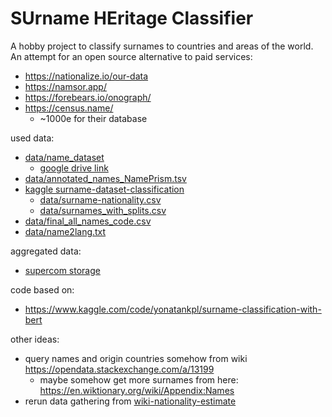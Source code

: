 # SUrname HEritage Classifier

A hobby project to classify surnames to countries and areas of the world. An attempt for an open source alternative to paid services:

* https://nationalize.io/our-data
* https://namsor.app/
* https://forebears.io/onograph/
* https://census.name/
  * ~1000e for their database

used data:

* [data/name_dataset](https://github.com/philipperemy/name-dataset?tab=readme-ov-file#full-dataset)
  * [google drive link](https://drive.google.com/file/d/1QDbtPWGQypYxiS4pC_hHBBtbRHk9gEtr/view?usp=sharing)
* [data/annotated_names_NamePrism.tsv](https://github.com/greenelab/wiki-nationality-estimate)
* [kaggle surname-dataset-classification](https://www.kaggle.com/datasets/alenic/surname-dataset-classification)
  * [data/surname-nationality.csv](https://huggingface.co/datasets/Hobson/surname-nationality/tree/main)
  * [data/surnames_with_splits.csv](https://huggingface.co/datasets/NavidVafaei/surnames/tree/main)
* [data/final_all_names_code.csv](https://www.kaggle.com/datasets/amaleshvemula7/name-and-country-of-origin-dataset?resource=download)
* [data/name2lang.txt](https://www.kaggle.com/datasets/rp1985/name2lang/data)

aggregated data:

* [supercom storage](https://supercom.cttc.es/index.php/supercom-solutions/dataset-storage)

code based on:

* https://www.kaggle.com/code/yonatankpl/surname-classification-with-bert

other ideas:

* query names and origin countries somehow from wiki https://opendata.stackexchange.com/a/13199
  * maybe somehow get more surnames from here: https://en.wiktionary.org/wiki/Appendix:Names
* rerun data gathering from [wiki-nationality-estimate](https://github.com/greenelab/wiki-nationality-estimate)
